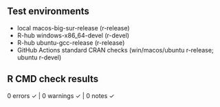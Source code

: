 ## Test environments

- local macos-big-sur-release (r-release)
- R-hub windows-x86_64-devel (r-devel)
- R-hub ubuntu-gcc-release (r-release)
- GitHub Actions standard CRAN checks (win/macos/ubuntu r-release; ubuntu r-devel)

## R CMD check results
0 errors ✓ | 0 warnings ✓ | 0 notes ✓
